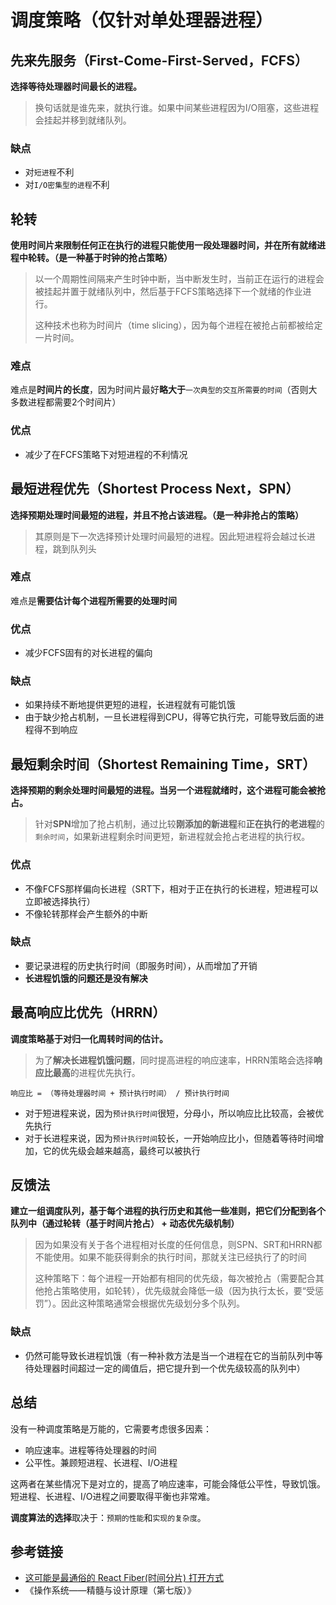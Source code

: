 # 调度策略（仅针对单处理器进程）

## 先来先服务（First-Come-First-Served，FCFS）
**选择等待处理器时间最长的进程。**
 > 换句话就是谁先来，就执行谁。如果中间某些进程因为I/O阻塞，这些进程会挂起并移到就绪队列。

### 缺点
 - 对`短进程`不利
 - 对`I/O密集型的进程`不利



## 轮转
**使用时间片来限制任何正在执行的进程只能使用一段处理器时间，并在所有就绪进程中轮转。（是一种基于时钟的抢占策略）**
> 以一个周期性间隔来产生时钟中断，当中断发生时，当前正在运行的进程会被挂起并置于就绪队列中，然后基于FCFS策略选择下一个就绪的作业进行。
>
> 这种技术也称为时间片（time slicing），因为每个进程在被抢占前都被给定一片时间。

### 难点
难点是**时间片的长度**，因为时间片最好**略大于**`一次典型的交互所需要的时间`（否则大多数进程都需要2个时间片）

### 优点
 - 减少了在FCFS策略下对短进程的不利情况




## 最短进程优先（Shortest Process Next，SPN）
**选择预期处理时间最短的进程，并且不抢占该进程。（是一种非抢占的策略）**
> 其原则是下一次选择预计处理时间最短的进程。因此短进程将会越过长进程，跳到队列头

### 难点
难点是**需要估计每个进程所需要的处理时间**

### 优点
 - 减少FCFS固有的对长进程的偏向

### 缺点
 - 如果持续不断地提供更短的进程，长进程就有可能饥饿
 - 由于缺少抢占机制，一旦长进程得到CPU，得等它执行完，可能导致后面的进程得不到响应

## 最短剩余时间（Shortest Remaining Time，SRT）
**选择预期的剩余处理时间最短的进程。当另一个进程就绪时，这个进程可能会被抢占。**
> 针对**SPN**增加了抢占机制，通过比较**刚添加的新进程**和**正在执行的老进程**的`剩余时间`，如果新进程剩余时间更短，新进程就会抢占老进程的执行权。

### 优点
 - 不像FCFS那样偏向长进程（SRT下，相对于正在执行的长进程，短进程可以立即被选择执行）
 - 不像轮转那样会产生额外的中断

### 缺点
 - 要记录进程的历史执行时间（即服务时间），从而增加了开销
 - **长进程饥饿的问题还是没有解决**

## 最高响应比优先（HRRN）
**调度策略基于对归一化周转时间的估计。**
> 为了**解决长进程饥饿问题**，同时提高进程的响应速率，HRRN策略会选择**响应比最高**的进程优先执行。

```
响应比 = （等待处理器时间 + 预计执行时间） / 预计执行时间
```

 - 对于短进程来说，因为`预计执行时间`很短，分母小，所以响应比比较高，会被优先执行
 - 对于长进程来说，因为`预计执行时间`较长，一开始响应比小，但随着等待时间增加，它的优先级会越来越高，最终可以被执行

 ## 反馈法
 **建立一组调度队列，基于每个进程的执行历史和其他一些准则，把它们分配到各个队列中（通过轮转（基于时间片抢占） + 动态优先级机制）**
 > 因为如果没有关于各个进程相对长度的任何信息，则SPN、SRT和HRRN都不能使用。如果不能获得剩余的执行时间，那就关注已经执行了的时间
 >
 > 这种策略下：每个进程一开始都有相同的优先级，每次被抢占（需要配合其他抢占策略使用，如轮转），优先级就会降低一级（因为执行太长，要“受惩罚”）。因此这种策略通常会根据优先级划分多个队列。

 ### 缺点
  - 仍然可能导致长进程饥饿（有一种补救方法是当一个进程在它的当前队列中等待处理器时间超过一定的阈值后，把它提升到一个优先级较高的队列中）

## 总结
没有一种调度策略是万能的，它需要考虑很多因素：
 - 响应速率。进程等待处理器的时间
 - 公平性。兼顾短进程、长进程、I/O进程

这两者在某些情况下是对立的，提高了响应速率，可能会降低公平性，导致饥饿。短进程、长进程、I/O进程之间要取得平衡也非常难。

**调度算法的选择**取决于：`预期的性能`和`实现的复杂度`。

## 参考链接
 - [这可能是最通俗的 React Fiber(时间分片) 打开方式](https://juejin.im/post/5dadc6045188255a270a0f85#heading-0)
 - 《操作系统——精髓与设计原理（第七版）》
 